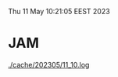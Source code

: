 Thu 11 May 10:21:05 EEST 2023
# JAM
<a href='./cache/202305/11_10.log'>./cache/202305/11_10.log</a>

